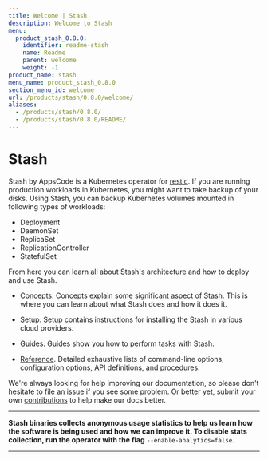 ```yaml
---
title: Welcome | Stash
description: Welcome to Stash
menu:
  product_stash_0.8.0:
    identifier: readme-stash
    name: Readme
    parent: welcome
    weight: -1
product_name: stash
menu_name: product_stash_0.8.0
section_menu_id: welcome
url: /products/stash/0.8.0/welcome/
aliases:
  - /products/stash/0.8.0/
  - /products/stash/0.8.0/README/
---
```

# Stash
 Stash by AppsCode is a Kubernetes operator for [restic](https://restic.net). If you are running production workloads in Kubernetes, you might want to take backup of your disks. Using Stash, you can backup Kubernetes volumes mounted in following types of workloads:

- Deployment
- DaemonSet
- ReplicaSet
- ReplicationController
- StatefulSet

From here you can learn all about Stash's architecture and how to deploy and use Stash.

- [Concepts](/products/stash/0.8.0/concepts/). Concepts explain some significant aspect of Stash. This is where you can learn about what Stash does and how it does it.

- [Setup](/products/stash/0.8.0/setup/). Setup contains instructions for installing
  the Stash in various cloud providers.

- [Guides](/products/stash/0.8.0/guides/). Guides show you how to perform tasks with Stash.

- [Reference](/products/stash/0.8.0/reference/). Detailed exhaustive lists of
command-line options, configuration options, API definitions, and procedures.

We're always looking for help improving our documentation, so please don't hesitate to [file an issue](https://github.com/appscode/stash/issues/new) if you see some problem. Or better yet, submit your own [contributions](/products/stash/0.8.0/CONTRIBUTING) to help
make our docs better.

---

**Stash binaries collects anonymous usage statistics to help us learn how the software is being used and how we can improve it. To disable stats collection, run the operator with the flag** `--enable-analytics=false`.

---
